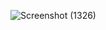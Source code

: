 ![Screenshot (1326)](https://user-images.githubusercontent.com/71547739/183937347-a3ed2036-4dea-453d-b74d-7f2c38c12207.png)
